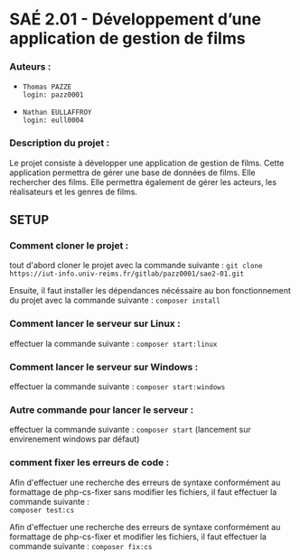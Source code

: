 # SAÉ 2.01 - Développement d’une application de gestion de films

### Auteurs :

-     Thomas PAZZE
      login: pazz0001

-     Nathan EULLAFFROY
      login: eull0004

### Description du projet :

Le projet consiste à développer une application de gestion de films. Cette application permettra de gérer une base de données de films. Elle rechercher des films. Elle permettra également de gérer les acteurs, les réalisateurs et les genres de films.

## SETUP

### Comment cloner le projet :

tout d'abord cloner le projet avec la commande suivante :
`git clone https://iut-info.univ-reims.fr/gitlab/pazz0001/sae2-01.git`

Ensuite, il faut installer les dépendances nécéssaire au bon fonctionnement du projet avec la commande suivante :
`composer install`

### Comment lancer le serveur sur Linux :

effectuer la commande suivante :
`composer start:linux`

### Comment lancer le serveur sur Windows :

effectuer la commande suivante :
`composer start:windows`

### Autre commande pour lancer le serveur :

effectuer la commande suivante :
`composer start` (lancement sur envirenement windows par défaut)

### comment fixer les erreurs de code :

Afin d'effectuer une recherche des erreurs de syntaxe conformément au formattage de php-cs-fixer sans modifier les fichiers, il faut effectuer la commande suivante :  
`composer test:cs`

Afin d'effectuer une recherche des erreurs de syntaxe conformément au formattage de php-cs-fixer et modifier les fichiers, il faut effectuer la commande suivante :
`composer fix:cs`
